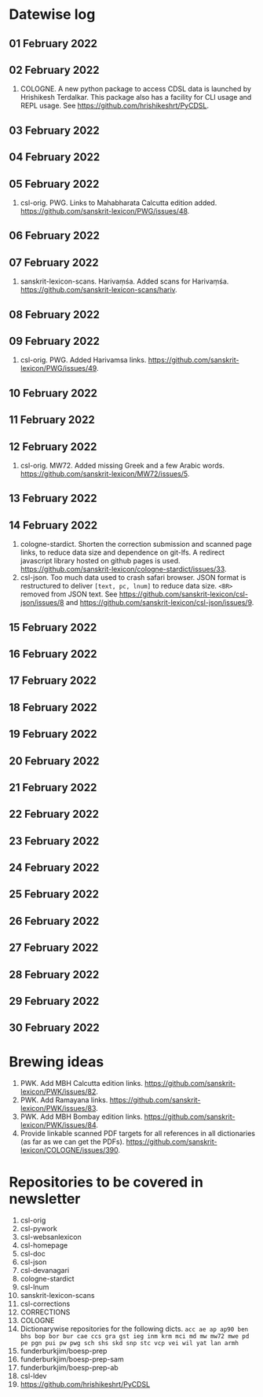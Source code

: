# Datewise log

## 01 February 2022

## 02 February 2022

1. COLOGNE. A new python package to access CDSL data is launched by Hrishikesh Terdalkar. This package also has a facility for CLI usage and REPL usage. See https://github.com/hrishikeshrt/PyCDSL.

## 03 February 2022


## 04 February 2022


## 05 February 2022

1. csl-orig. PWG. Links to Mahabharata Calcutta edition added. https://github.com/sanskrit-lexicon/PWG/issues/48.

## 06 February 2022


## 07 February 2022

1. sanskrit-lexicon-scans. Harivaṃśa. Added scans for Harivaṃśa. https://github.com/sanskrit-lexicon-scans/hariv.

## 08 February 2022


## 09 February 2022

1. csl-orig. PWG. Added Harivamsa links. https://github.com/sanskrit-lexicon/PWG/issues/49.

## 10 February 2022


## 11 February 2022


## 12 February 2022

1. csl-orig. MW72. Added missing Greek and a few Arabic words. https://github.com/sanskrit-lexicon/MW72/issues/5.

## 13 February 2022


## 14 February 2022

1. cologne-stardict. Shorten the correction submission and scanned page links, to reduce data size and dependence on git-lfs. A redirect javascript library hosted on github pages is used. https://github.com/sanskrit-lexicon/cologne-stardict/issues/33.
2. csl-json. Too much data used to crash safari browser. JSON format is restructured to deliver `[text, pc, lnum]` to reduce data size. `<BR>` removed from JSON text. See https://github.com/sanskrit-lexicon/csl-json/issues/8 and https://github.com/sanskrit-lexicon/csl-json/issues/9.

## 15 February 2022


## 16 February 2022

## 17 February 2022


## 18 February 2022


## 19 February 2022


## 20 February 2022


## 21 February 2022

## 22 February 2022

## 23 February 2022


## 24 February 2022


## 25 February 2022


## 26 February 2022


## 27 February 2022


## 28 February 2022


## 29 February 2022

## 30 February 2022


# Brewing ideas

1. PWK. Add MBH Calcutta edition links. https://github.com/sanskrit-lexicon/PWK/issues/82.
2. PWK. Add Ramayana links. https://github.com/sanskrit-lexicon/PWK/issues/83.
3. PWK. Add MBH Bombay edition links. https://github.com/sanskrit-lexicon/PWK/issues/84.
4. Provide linkable scanned PDF targets for all references in all dictionaries (as far as we can get the PDFs). https://github.com/sanskrit-lexicon/COLOGNE/issues/390.

# Repositories to be covered in newsletter

1. csl-orig
2. csl-pywork
3. csl-websanlexicon
4. csl-homepage
5. csl-doc
6. csl-json
7. csl-devanagari
8. cologne-stardict
9. csl-lnum
10. sanskrit-lexicon-scans
11. csl-corrections
12. CORRECTIONS
13. COLOGNE
14. Dictionarywise repositories for the following dicts. 
`acc ae ap ap90 ben bhs bop bor bur cae ccs gra gst ieg inm krm mci md mw mw72 mwe pd pe pgn pui pw pwg sch shs skd snp stc vcp vei wil yat lan armh`
15. funderburkjim/boesp-prep
16. funderburkjim/boesp-prep-sam
17. funderburkjim/boesp-prep-ab
18. csl-ldev
19. https://github.com/hrishikeshrt/PyCDSL
